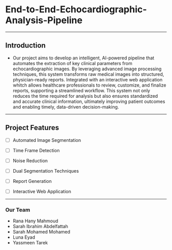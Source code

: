 # End-to-End-Echocardiographic-Analysis-Pipeline
***

## Introduction 
- Our project aims to develop an intelligent, AI-powered pipeline that automates the extraction of key clinical parameters from echocardiographic images. By leveraging advanced image processing techniques, this system transforms raw medical images into structured, physician-ready reports.
Integrated with an interactive web application whitch  allows healthcare professionals to review, customize, and finalize reports, supporting a streamlined workflow. This system not only reduces the time required for analysis but also ensures standardized and accurate clinical information, ultimately improving patient outcomes and enabling timely, data-driven decision-making.


___


## Project Features

- [ ] Automated Image Segmentation
- [ ] Time Frame Detection
- [ ] Noise Reduction
- [ ] Dual Segmentation Techniques
- [ ] Report Generation 
- [ ] Interactive Web Application


***

### Our Team
- Rana Hany Mahmoud 
- Sarah Ibrahim Abdelfattah 
- Sarah Mohamed Mohamed
- Luna Eyad
- Yassmeen Tarek 













